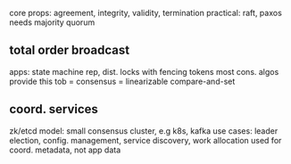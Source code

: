 ---
---
core props: agreement, integrity, validity, termination
practical: raft, paxos
needs majority quorum

## total order broadcast
apps: state machine rep, dist. locks with fencing tokens
most cons. algos provide this
tob = consensus = linearizable compare-and-set

## coord. services
zk/etcd model: small consensus cluster, e.g k8s, kafka
use cases: leader election, config. management, service discovery, work allocation
used for coord. metadata, not app data
